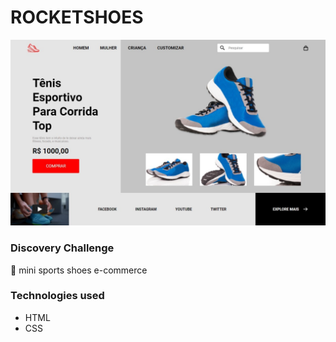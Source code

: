 # ROCKETSHOES

<img src="design.jpeg">

### Discovery Challenge

🥾 mini sports shoes e-commerce

### Technologies used

-   HTML
-   CSS
